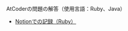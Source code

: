 AtCoderの問題の解答（使用言語：Ruby、Java）

- [Notionでの記録（Ruby）](https://glaze-collar-754.notion.site/c1adafab7daa4ce18590d6ad3c3a2ac9?v=e50fc570a3454872b57693582ccfa1b1)
